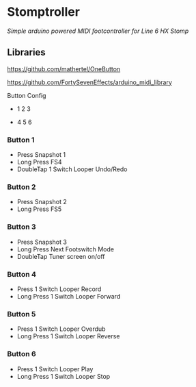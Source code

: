 # Stomptroller 
*Simple arduino powered MIDI footcontroller for Line 6 HX Stomp*

## Libraries
https://github.com/mathertel/OneButton

https://github.com/FortySevenEffects/arduino_midi_library


  Button Config
   - 1    2    3 
               
               
   - 4    5    6 


### Button 1
- Press Snapshot 1
- Long Press FS4
- DoubleTap 1 Switch Looper Undo/Redo

### Button 2
- Press Snapshot 2
- Long Press FS5

### Button 3
- Press Snapshot 3
- Long Press Next Footswitch Mode
- DoubleTap Tuner screen on/off

### Button 4
- Press 1 Switch Looper Record
- Long Press 1 Switch Looper Forward

### Button 5
- Press 1 Switch Looper Overdub
- Long Press 1 Switch Looper Reverse

### Button 6
- Press 1 Switch Looper Play
- Long Press 1 Switch Looper Stop
